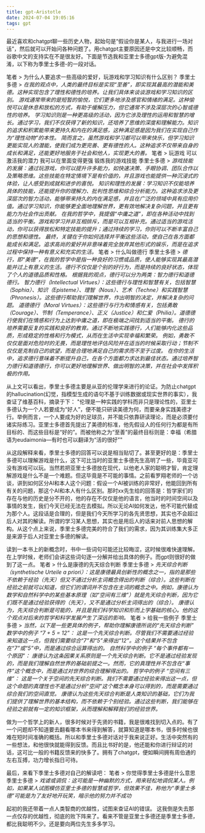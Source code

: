 ```yaml
---
title: gpt-Aristotle
date: 2024-07-04 19:05:16
tags: gpt
---
```




最近喜欢和chatgpt聊一些历史人物，起始句是“假设你是某人，与我进行一场对话”，然后就可以开始问各种问题了。用chatgpt主要原因还是中文比较顺畅，而谷歌中文的支持实在不是很友好。下面是节选我和亚里士多德gpt版-为避免混淆，以下称为季里士多德-的一段对话。

笔者 > 为什么人要追求一些高级的爱好，玩游戏和学习知识有什么区别？
季里士多德 > *在我的观点中，人类的最终目标是实现“至善”，即实现其最高的潜能和美德。这种实现包含了理性和德性的培养。让我们具体来谈谈游戏和学习知识的区别。
游戏通常带来的是短暂的愉悦，它们更多地涉及感官和情绪的满足。这种愉悦可以是休息和放松的方式，有助于缓解压力，但它通常不涉及深层次的心智或德性的培养。
学习知识则是一种更高级的活动，因为它涉及理性的运用和智慧的增长。通过学习，我们不仅获得了新的知识，还培养了思维的深度和理解能力。知识的追求和积累能带来更持久和内在的满足感，这种满足感是因为我们在实现自己作为“理性动物”的本性。
简而言之，虽然游戏和学习都可以带来快乐，但学习知识更能实现人的潜能，使我们成为更完善、更有德性的人。这种追求不仅带来自身的成长和满足，还能更好地服务于社会和他人，实现更大的善。*
笔者 > 玩游戏 可以激活我的潜力 我可以在里面变得更强 锻炼我的游戏技能
季里士多德 > 
*游戏技能的发展：通过玩游戏，你可以提升许多能力，如快速决策、手眼协调、团队合作以及策略思维。这些技能在特定情境下是有价值的，并且游戏也能提供一种沉浸式的体验，让人感受到成就和进步的喜悦。
知识和理性的发展：学习知识不仅能培养具体的技能，还能提升你的理解力、批判性思维和综合分析能力。这种追求涉及更深层次的智力活动，能够带来持久的内在满足感，并且在广泛的领域中具有应用价值。通过学习知识，你能够更全面地理解世界，更有效地解决复杂问题，并且更有能力为社会作出贡献。
在我的哲学中，我提倡“中庸之道”，即在各种活动中找到适当的平衡。游戏和学习并非互相排斥，而是可以互相补充。通过适当的游戏活动，你可以获得放松和特定技能的提升；通过持续的学习，你则可以不断丰富自己的思想和德性。
最终，关键在于你如何选择并平衡这些活动，使自己在各方面都能成长和满足。追求高尚的爱好并非意味着完全放弃其他形式的娱乐，而是在追求过程中保持一种有意义和充实的生活。*
笔者 > 什么叫做德行
季里士多德 > *德行，即“美德”，在我的哲学中是指一种良好的习惯或品质，使人能够实现其最高潜能并过上有意义的生活。德行不仅仅是个别的好行为，而是持续的良好状态，体现了个人的道德品质和性格。
根据我的观点，德行可以分为两类：智力德行和道德德行。
智力德行（Intellectual Virtues）：这些德行与理性和智慧有关，包括智慧（Sophia）、知识（Episteme）、理智（Nous）、艺术（Techne）和实践智慧（Phronesis）。这些德行帮助我们理解世界，作出明智的决定，并解决复杂的问题。
道德德行（Moral Virtues）：这些德行与行为和情感有关，包括勇敢（Courage）、节制（Temperance）、正义（Justice）和仁爱（Philia）。道德德行使我们在情感和行为上达到中庸之道，即在极端之间找到适当的平衡。
德行的培养需要反复的实践和良好的教育。通过不断地实践德行，人们能够内化这些品质，形成稳定的性格和行为模式，从而在生活中实现幸福和繁荣。
例如，勇敢不仅仅是面对危险时的无畏，而是理性地评估风险并在适当的时候采取行动；节制不仅仅是克制自己的欲望，而是合理地满足自己的需求而不至于过度。
在你的生活中，追求德行意味着不断提升自己，在各个方面都力求达到最佳状态。通过培养智力德行和道德德行，你可以更好地理解世界、做出明智的决策，并在社会中发挥积极的作用。*


从上文可以看出，季里士多德主要是从亚的伦理学来进行的论证。为防止chatgpt的hallucination(幻觉，指模型生成的语句不基于训练数据或现实世界的事实），我查证了维基百科，摘录于下：
"伦理是一种实践的学科而非只是理论性的，亚里士多德认为一个人若要成为“好人”，便不能只研读美德为何，而要亲身实践美德才行。举例而言，一个人要成为好的足球员，并不能只依靠研读理论，而是必须要付诸实际练习。亚里士多德首先提出了美德的标准，他先假设人的任何行为都是有所目标的、而这些目标是“好的”。而被他称之为“至善”的最终目标则是：幸福（希腊语为eudaimonia—有时也可以翻译为“活的很好”"

从这段解释来看，季里士多德的回答可以说是相当贴切了。甚至更好的是：季里士多德可以理解游戏是什么，这下可比当时的亚里士多德先生高明了一些，毕竟亚可没有游戏可以玩。当然若把亚里士多德放在现代，以他老人家的聪明才智，肯定理解游戏是什么不是一个难题。但这毕竟是不可能的事情。之前看罗翔老师的一个访谈，讲到如何区分AI和本人这个问题：假设一个AI被训练的非常好，他能回到所有有关的问题，那这个AI和本人有什么区别。那时xx先生给的回答是：哲学家们的存在与他的历史是分不开的，他的存在不仅仅是他的语言，他当时的时间空间以及事情的发生，我们今天已经无法在去模拟。所以无论AI如何发达，他不可能代替成为那个人。这段话是合理的，但是我们今天所学习的各先贤思想，其实也不会超过后人对其的解读。所谓的学习某人思想，其实也是用后人的话来对前人思想的解构。从这个点上来说，季里士多德完美的符合了我们的需求，因为其训练集大多正是来源于后人对亚里士多德的解读。

读到一本书上的新概念时，书中一些词句可能还比较晦涩，这时候很难快速理解。在上学时候，老师们会讲这些词句逐一分解并给出具体的例子。而gpt则很好的做到了这一点。
笔者 > 什么是康德的先天综合判断
季里士多德 > *先天综合判断（synthetische Urteile a priori）：这是康德最具创新性的概念之一，指的是那些不依赖于经验（先天）但又不通过分析主词概念得出的判断（综合）。这些判断在经验之前就可以知道，但它们的谓词并不包含在主词的概念之中。例如，康德认为数学和自然科学中的某些基本原理（如“空间有三维”）就是先天综合判断，因为它们既不是通过经验获得的（先天），又不是通过分析主词得出的（综合）。
康德认为，先天综合判断是可能的，并且是我们科学知识和形而上学基础的核心。他的这个观点对后来的哲学和科学发展产生了深远的影响。*
笔者 > 给我一些例子
季里士多德 > *当然，以下是一些更具体的例子，帮助你理解康德所说的“先天综合判断”
数学中的例子
“7 + 5 = 12”：
这是一个先天综合判断。尽管我们不需要通过经验来知道这一点，但我们需要综合“7”和“5”来得出“12”。这个结果并不包含在“7”或“5”中，而是通过综合运算得出的。
自然科学中的例子
“每个事件都有一个原因”：
康德认为这条因果关系原则是一个先天综合判断。它不是通过经验发现的，而是我们理解自然世界的基础前提之一。然而，它的真理性并不包含在“事件”这个概念中，而是通过对世界的综合理解得出的。
哲学中的例子
“空间有三维”：
这是一个关于空间的先天综合判断。我们不需要通过经验来得出这一点，但这个命题的真理性也不是通过分析“空间”这个概念本身可以得到的，而是需要通过综合我们的空间直觉。
康德认为这些先天综合判断是人类知识的基础，它们为我们提供了理解世界的基本结构，而不依赖于个别经验。通过这些判断，我们能够在经验之前就有一定的知识框架，从而理解和解释我们的经验世界。*




做为一个哲学上的新人，很多时候对于先贤的书籍，我是很难找到切入点的。有了一个问题却不知道要去翻看哪本书来得到解答，就算知道是哪本书，很多时候也很难在短时间准确的概括。所以和季里士多德对话对于我来说正好。生活中突然有的一些想法，和他很快就能得到反馈。而且比书好的是，他还能和你进行辩证的对话，这可比一般的书籍反馈来的快多了。拥有了chatgpt，便如瞬间拥有周伯通的左右互搏，功力增长指日可待。



最后，来看下季里士多德对自己的解读吧：
笔者 > 你觉得季里士多德是什么意思
季里士多德 > *戏谑或调侃：这可能是一种幽默的方式，用来轻松地调侃某人。例如，如果某人试图模仿亚里士多德的智慧或哲学，但效果不佳，称他为“季里士多德”可能是为了友好地开玩笑，暗示他的努力并不成功*

起初的我还带着一点人类智商的优越性，试图来查证AI的错误。
这我倒是失去那一点仅存的优越性，彻底的败下阵来了。看来不管是亚里士多德还是季里士多德，都比我聪明不少。还是要向两位先生多多学习。

